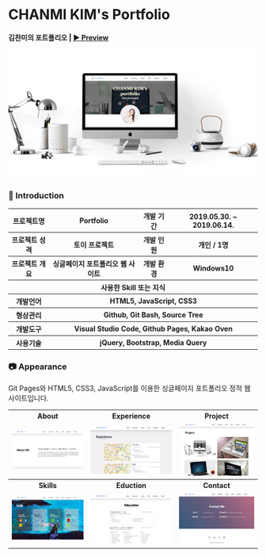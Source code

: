 # CHANMI KIM's Portfolio

**김찬미의 포트폴리오 | [▶ Preview](https://chanmi-kim.github.io/portfolio)** 

![CHANMI KIM's Portfolio](asset/img/readme/portfolio-thumbnail.png "Preview")

### 👋 Introduction

<table>
    <tr>
        <th>프로젝트명</th>
        <th>Portfolio</th>
        <th>개발 기간</th>
        <th>2019.05.30. ~ 2019.06.14.</th>
    </tr>
    <tr>
        <th>프로젝트 성격</th>
        <th>토이 프로젝트</th>
        <th>개발 인원</th>
        <th>개인 / 1명</th>
    </tr>
    <tr>
        <th>프로젝트 개요</th>
        <th>싱글페이지 포트폴리오 웹 사이트</th>
        <th>개발 환경</th>
        <th>Windows10</th>
    </tr>
    <tr>
        <th colspan="4">사용한 Skill 또는 지식</th>
    </tr>  
    <tr>
        <th>개발언어</th>
        <th colspan="3">HTML5, JavaScript, CSS3</th>
    </tr>
    <tr>
        <th>형상관리</th>
        <th colspan="3">Github, Git Bash, Source Tree</th>
    </tr>
    <tr>
        <th>개발도구</th>
        <th colspan="3">Visual Studio Code, Github Pages, Kakao Oven</th>
    </tr>
    <tr>
        <th>사용기술</th>
        <th colspan="3">jQuery, Bootstrap, Media Query</th>
    </tr>
</table>

### 📷 Appearance

Git Pages와 HTML5, CSS3, JavaScript를 이용한 싱글페이지 포트폴리오 정적 웹 사이트입니다.

<table>
    <tr>
        <th>About</th>
        <th>Experience</th>
        <th>Project</th>
    </tr>
    <tr>
        <td><img width="266" src="asset/img/readme/portfolio-about.png"></td>
        <td><img width="266" src="asset/img/readme/portfolio-experiences.png"></td>
        <td><img width="266" src="asset/img/readme/portfolio-project.png"></td>
    </tr>
        <tr>
        <th>Skills</th>
        <th>Eduction</th>
        <th>Contact</th>
    </tr>
    <tr>
        <td><img width="266" src="asset/img/readme/portfolio-skills.png"></td>
        <td><img width="266" src="asset/img/readme/portfolio-education.png"></td>
        <td><img width="266" src="asset/img/readme/portfolio-contact.png"></td>
    </tr>
</table>

